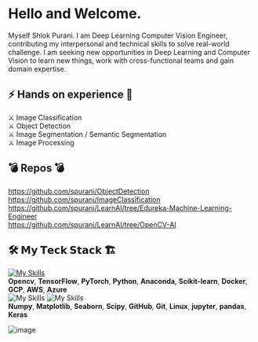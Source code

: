 # Hello and Welcome. 
Myself Shlok Purani. I am Deep Learning Computer Vision Engineer, contributing my interpersonal and technical skills to solve real-world challenge. I am seeking new opportunities in Deep Learning and Computer Vision to learn new things, work with cross-functional teams and gain domain expertise.

## ⚡ Hands on experience 🔭
⚔️ Image Classification <br>
⚔️ Object Detection <br>
⚔️ Image Segmentation / Semantic Segmentation <br>
⚔️ Image Processing

## 💣 Repos 💣
https://github.com/spurani/ObjectDetection<br>
https://github.com/spurani/ImageClassification<br>
https://github.com/spurani/LearnAI/tree/Edureka-Machine-Learning-Engineer<br>
https://github.com/spurani/LearnAI/tree/OpenCV-AI

## 🛠️ 𝗠𝘆 𝗧𝗲𝗰𝗸 𝗦𝘁𝗮𝗰𝗸 🏗
<a href="https://skillicons.dev"><img src="https://skillicons.dev/icons?i=opencv,tensorflow,pytorch,python,anaconda,scikitlearn,docker,gcp,aws,azure&theme=dark&perline=15" alt="My Skills" /></a><br>
**Opencv**, **TensorFlow**, **PyTorch**, **Python**, **Anaconda**, **Scikit-learn**, **Docker**, **GCP**, **AWS**, **Azure**<br>
![My Skills](https://go-skill-icons.vercel.app/api/icons?i=numpy,matplotlib,seaborn,scipy,github,git,linux,jupyter,pandas&titles=false) ![My Skills](https://simpleskill.icons.workers.dev/svg?i=keras)<br>
**Numpy**, **Matplotlib**, **Seaborn**, **Scipy**, **GitHub**, **Git**, **Linux**, **jupyter**, **pandas**, **Keras**

![image](https://github.com/user-attachments/assets/2838db3d-fa0b-42be-9312-1ae892843484)
